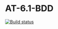 # AT-6.1-BDD
[![Build status](https://ci.appveyor.com/api/projects/status/vwtlqmk601odil8r?svg=true)](https://ci.appveyor.com/project/Tatr1/at-6-1-bdd)

